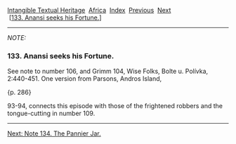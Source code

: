 [Intangible Textual Heritage](../../index)  [Africa](../index) 
[Index](index)  [Previous](jas132n)  [Next](jas134n)   
 \[[133. Anansi seeks his Fortune.](jas133)\]

------------------------------------------------------------------------

*NOTE:* 

### 133. Anansi seeks his Fortune.

See note to number 106, and Grimm 104, Wise Folks, Bolte u. Polívka,
2:440-451. One version from Parsons, Andros Island,

{p. 286}

93-94, connects this episode with those of the frightened robbers and
the tongue-cutting in number 109.

------------------------------------------------------------------------

[Next: Note 134. The Pannier Jar.](jas134n)
